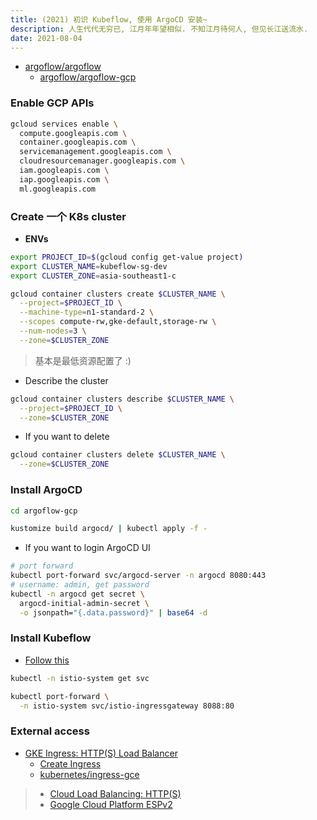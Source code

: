 ```yaml
---
title: (2021) 初识 Kubeflow, 使用 ArgoCD 安装~
description: 人生代代无穷已, 江月年年望相似. 不知江月待何人, 但见长江送流水.
date: 2021-08-04
---
```


* [argoflow/argoflow](https://github.com/argoflow/argoflow)
  - [argoflow/argoflow-gcp](https://github.com/argoflow/argoflow-gcp)

### Enable GCP APIs

```zsh
gcloud services enable \
  compute.googleapis.com \
  container.googleapis.com \
  servicemanagement.googleapis.com \
  cloudresourcemanager.googleapis.com \
  iam.googleapis.com \
  iap.googleapis.com \
  ml.googleapis.com
```

### Create 一个 K8s cluster

* **ENVs**

```zsh
export PROJECT_ID=$(gcloud config get-value project)
export CLUSTER_NAME=kubeflow-sg-dev
export CLUSTER_ZONE=asia-southeast1-c
```

```zsh
gcloud container clusters create $CLUSTER_NAME \
  --project=$PROJECT_ID \
  --machine-type=n1-standard-2 \
  --scopes compute-rw,gke-default,storage-rw \
  --num-nodes=3 \
  --zone=$CLUSTER_ZONE
```

> 基本是最低资源配置了 :)

* Describe the cluster

```zsh
gcloud container clusters describe $CLUSTER_NAME \
  --project=$PROJECT_ID \
  --zone=$CLUSTER_ZONE
```

* If you want to delete

```zsh
gcloud container clusters delete $CLUSTER_NAME \
  --zone=$CLUSTER_ZONE
```

### Install ArgoCD

```zsh
cd argoflow-gcp
```

```zsh
kustomize build argocd/ | kubectl apply -f -
```

* If you want to login ArgoCD UI

```zsh
# port forward
kubectl port-forward svc/argocd-server -n argocd 8080:443
# username: admin, get password
kubectl -n argocd get secret \
  argocd-initial-admin-secret \
  -o jsonpath="{.data.password}" | base64 -d
```

### Install Kubeflow

* [Follow this](https://github.com/argoflow/argoflow-gcp#installing-kubeflow)

```zsh
kubectl -n istio-system get svc

kubectl port-forward \
  -n istio-system svc/istio-ingressgateway 8088:80
```

### External access

* [GKE Ingress: HTTP(S) Load Balancer](https://cloud.google.com/kubernetes-engine/docs/tutorials/http-balancer)
  - [Create Ingress](https://cloud.google.com/kubernetes-engine/docs/tutorials/http-balancer#creating_an_ingress_resource)
  - [kubernetes/ingress-gce](https://github.com/kubernetes/ingress-gce)

> * [Cloud Load Balancing: HTTP(S)](https://cloud.google.com/load-balancing/docs/https)
> * [Google Cloud Platform ESPv2](https://github.com/GoogleCloudPlatform/esp-v2)
